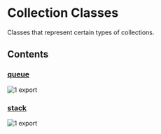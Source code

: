# Collection Classes

<!-- SUMMARY:START -->

Classes that represent certain types of collections.

<!-- SUMMARY:END -->

## Contents

<!-- TOC:START -->
### [queue](https://github.com/JanMalch/ts-experiments/blob/master/src/collections/classes/queue.ts)



![1 export](https://img.shields.io/badge/exports-1-blue)

### [stack](https://github.com/JanMalch/ts-experiments/blob/master/src/collections/classes/stack.ts)



![1 export](https://img.shields.io/badge/exports-1-blue)
<!-- TOC:END -->
